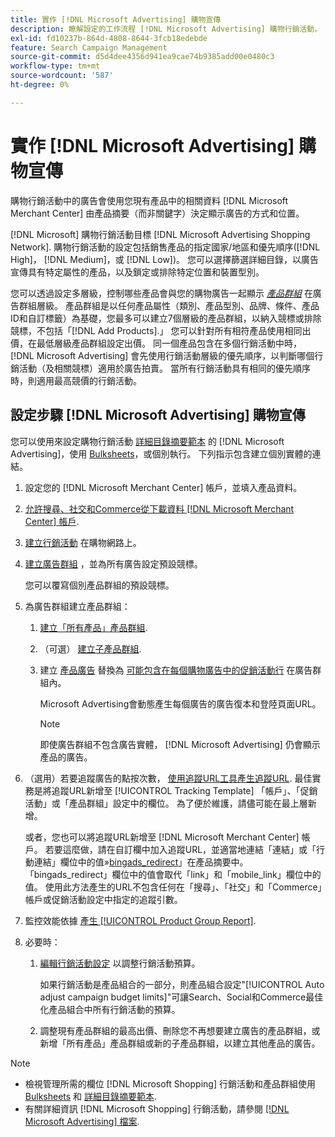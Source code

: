 ```yaml
---
title: 實作 [!DNL Microsoft Advertising] 購物宣傳
description: 瞭解設定的工作流程 [!DNL Microsoft Advertising] 購物行銷活動。
exl-id: fd10237b-864d-4808-8644-3fcb18edebde
feature: Search Campaign Management
source-git-commit: d5d4dee4356d941ea9cae74b9385add00e0480c3
workflow-type: tm+mt
source-wordcount: '587'
ht-degree: 0%

---
```


# 實作 [!DNL Microsoft Advertising] 購物宣傳

購物行銷活動中的廣告會使用您現有產品中的相關資料 [!DNL Microsoft Merchant Center] 由產品摘要（而非關鍵字）決定顯示廣告的方式和位置。

[!DNL Microsoft] 購物行銷活動目標 [!DNL Microsoft Advertising Shopping Network]. 購物行銷活動的設定包括銷售產品的指定國家/地區和優先順序([!DNL High]， [!DNL Medium]，或 [!DNL Low])。 您可以選擇篩選詳細目錄，以廣告宣傳具有特定屬性的產品，以及鎖定或排除特定位置和裝置型別。

您可以透過設定多層級，控制哪些產品會與您的購物廣告一起顯示 *[產品群組](/help/search-social-commerce/campaign-management/campaigns/product-group-about.md)* 在廣告群組層級。 產品群組是以任何產品屬性（類別、產品型別、品牌、條件、產品ID和自訂標籤）為基礎，您最多可以建立7個層級的產品群組，以納入競標或排除競標，不包括「[!DNL Add Products].」 您可以針對所有相符產品使用相同出價，在最低層級產品群組設定出價。 同一個產品包含在多個行銷活動中時， [!DNL Microsoft Advertising] 會先使用行銷活動層級的優先順序，以判斷哪個行銷活動（及相關競標）適用於廣告拍賣。 當所有行銷活動具有相同的優先順序時，則適用最高競價的行銷活動。

## 設定步驟 [!DNL Microsoft Advertising] 購物宣傳

您可以使用來設定購物行銷活動 [詳細目錄摘要範本](/help/search-social-commerce/campaign-management/inventory-feeds/inventory-feeds-about.md) 的 [!DNL Microsoft Advertising]，使用 [Bulksheets](/help/search-social-commerce/campaign-management/bulksheets/bulksheet-about.md)，或個別執行。 下列指示包含建立個別實體的連結。

1. 設定您的 [!DNL Microsoft Merchant Center] 帳戶，並填入產品資料。

1. [允許搜尋、社交和Commerce從下載資料 [!DNL Microsoft Merchant Center] 帳戶](/help/search-social-commerce/campaign-management/accounts/merchant-account-manage.md).

1. [建立行銷活動](/help/search-social-commerce/campaign-management/campaigns/campaign-manage.md) 在購物網路上。

1. [建立廣告群組](/help/search-social-commerce/campaign-management/campaigns/ad-group-manage.md) ，並為所有廣告設定預設競標。

   您可以覆寫個別產品群組的預設競標。

1. 為廣告群組建立產品群組：

   1. [建立「所有產品」產品群組](/help/search-social-commerce/campaign-management/campaigns/product-group-manage.md).

   1. （可選） [建立子產品群組](/help/search-social-commerce/campaign-management/campaigns/product-group-manage.md).

   1. 建立 [產品廣告](/help/search-social-commerce/campaign-management/campaigns/ad-manage.md) 替換為 [可能包含在每個購物廣告中的促銷活動行](/help/search-social-commerce/campaign-management/campaigns/product-group-settings-microsoft.md) 在廣告群組內。

      Microsoft Advertising會動態產生每個廣告的廣告復本和登陸頁面URL。

      >[!NOTE]
      >
      >即使廣告群組不包含廣告實體， [!DNL Microsoft Advertising] 仍會顯示產品的廣告。

1. （選用）若要追蹤廣告的點按次數， [使用追蹤URL工具產生追蹤URL](/help/search-social-commerce/tools/click-tracking-url-generate.md). 最佳實務是將追蹤URL新增至 [!UICONTROL Tracking Template] 「帳戶」、「促銷活動」或「產品群組」設定中的欄位。 為了便於維護，請儘可能在最上層新增。

   或者，您也可以將追蹤URL新增至 [!DNL Microsoft Merchant Center] 帳戶。 若要這麼做，請在自訂欄中加入追蹤URL，並適當地連結「連結」或「行動連結」欄位中的值»[bingads_redirect](https://help.ads.microsoft.com/#apex/3/en/51084)」在產品摘要中。 「bingads_redirect」欄位中的值會取代「link」和「mobile_link」欄位中的值。 使用此方法產生的URL不包含任何在「搜尋」、「社交」和「Commerce」帳戶或促銷活動設定中指定的追蹤引數。

1. 監控效能依據 [產生 [!UICONTROL Product Group Report]](/help/search-social-commerce/reports/management/basic-advanced/basic-advanced-report-generate.md).

1. 必要時：

   1. [編輯行銷活動設定](/help/search-social-commerce/campaign-management/campaigns/campaign-manage.md) 以調整行銷活動預算。

      如果行銷活動是產品組合的一部分，則產品組合設定&quot;[!UICONTROL Auto adjust campaign budget limits]&quot;可讓Search、Social和Commerce最佳化產品組合中所有行銷活動的預算。

   1. 調整現有產品群組的最高出價、刪除您不再想要建立廣告的產品群組，或新增「所有產品」產品群組或新的子產品群組，以建立其他產品的廣告。

>[!NOTE]
>
>* 檢視管理所需的欄位 [!DNL Microsoft Shopping] 行銷活動和產品群組使用 [Bulksheets](/help/search-social-commerce/campaign-management/bulksheets/bulksheet-data-formats/bulksheet-data-microsoft.md) 和 [詳細目錄摘要範本](/help/search-social-commerce/campaign-management/inventory-feeds/ad-templates/template-microsoft-shopping.md).
>* 有關詳細資訊 [!DNL Microsoft Shopping] 行銷活動，請參閱 [[!DNL Microsoft Advertising] 檔案](https://help.ads.microsoft.com/#apex/3/en/50903).
